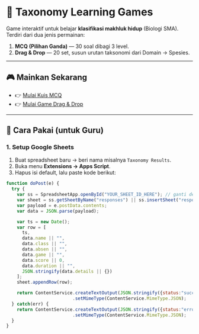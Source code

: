 # 🧩 Taxonomy Learning Games

Game interaktif untuk belajar **klasifikasi makhluk hidup** (Biologi SMA).  
Terdiri dari dua jenis permainan:

1. **MCQ (Pilihan Ganda)** — 30 soal dibagi 3 level.  
2. **Drag & Drop** — 20 set, susun urutan taksonomi dari Domain → Spesies.  

---

## 🎮 Mainkan Sekarang

- 👉 [Mulai Kuis MCQ](https://ahmadzaki01-sketch.github.io/taxonomy-game/mcq.html)  
- 👉 [Mulai Game Drag & Drop](https://ahmadzaki01-sketch.github.io/taxonomy-game/dragdrop.html)  

---

## 🚀 Cara Pakai (untuk Guru)

### 1. Setup Google Sheets
1. Buat spreadsheet baru → beri nama misalnya `Taxonomy Results`.  
2. Buka menu **Extensions → Apps Script**.  
3. Hapus isi default, lalu paste kode berikut:

```javascript
function doPost(e) {
  try {
    var ss = SpreadsheetApp.openById("YOUR_SHEET_ID_HERE"); // ganti dengan ID sheet Anda
    var sheet = ss.getSheetByName("responses") || ss.insertSheet("responses");
    var payload = e.postData.contents;
    var data = JSON.parse(payload);

    var ts = new Date();
    var row = [
      ts,
      data.name || "",
      data.class || "",
      data.absen || "",
      data.game || "",
      data.score || 0,
      data.duration || "",
      JSON.stringify(data.details || {})
    ];
    sheet.appendRow(row);

    return ContentService.createTextOutput(JSON.stringify({status:"success"}))
                         .setMimeType(ContentService.MimeType.JSON);
  } catch(err) {
    return ContentService.createTextOutput(JSON.stringify({status:"error", message:err.toString()}))
                         .setMimeType(ContentService.MimeType.JSON);
  }
}
